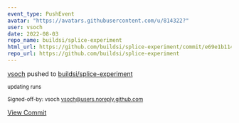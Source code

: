 ```yaml
---
event_type: PushEvent
avatar: "https://avatars.githubusercontent.com/u/814322?"
user: vsoch
date: 2022-08-03
repo_name: buildsi/splice-experiment
html_url: https://github.com/buildsi/splice-experiment/commit/e69e1b1149509236ac01cae814aafa6e2d708688
repo_url: https://github.com/buildsi/splice-experiment
---
```


<a href='https://github.com/vsoch' target='_blank'>vsoch</a> pushed to <a href='https://github.com/buildsi/splice-experiment' target='_blank'>buildsi/splice-experiment</a>

<small>updating runs

Signed-off-by: vsoch <vsoch@users.noreply.github.com></small>

<a href='https://github.com/buildsi/splice-experiment/commit/e69e1b1149509236ac01cae814aafa6e2d708688' target='_blank'>View Commit</a>
